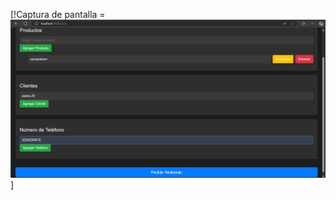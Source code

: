 [!Captura de pantalla = ![alt](pantallaCrud.png)]

<template>
  <!-- Contenedor Principal -->
  <div id="app">
    <!-- Título de la Tienda -->
    <h1>TIENDA ALEXIS</h1>

    <!-- Componente CRUD para Número de Teléfono -->
    <CrudSection
      title="Número de Teléfono"
      :items="telefonos"
      new-item-placeholder="Añadir nuevo número de teléfono"
      @add="addTelefono"
      @update="updateTelefono"
      @delete="deleteTelefono"
    />

    <!-- Botón de Finalizar Pedido -->
    <button @click="finalizeOrder" class="btn-finalize">Pedido Realizado</button>
  </div>
</template>

<script>
export default {
  data() {
    return {
      productos: [],
      clientes: [],
      telefonos: [],
      newProducto: "",
      newCliente: "",
      newTelefono: "",
    };
  },
  methods: {
    addProducto() {
      if (this.newProducto.trim()) {
        this.productos.push({ id: Date.now(), name: this.newProducto.trim() });
        this.newProducto = "";
      }
    },
    updateProducto(id, name) {
      const producto = this.productos.find((p) => p.id === id);
      if (producto) producto.name = name;
    },
    deleteProducto(id) {
      this.productos = this.productos.filter((p) => p.id !== id);
    },

    addCliente() {
      if (this.newCliente.trim()) {
        this.clientes.push({ id: Date.now(), name: this.newCliente.trim() });
        this.newCliente = "";
      }
    },
    updateCliente(id, name) {
      const cliente = this.clientes.find((c) => c.id === id);
      if (cliente) cliente.name = name;
    },
    deleteCliente(id) {
      this.clientes = this.clientes.filter((c) => c.id !== id);
    },

    addTelefono() {
      if (this.newTelefono.trim()) {
        this.telefonos.push({ id: Date.now(), number: this.newTelefono.trim() });
        this.newTelefono = "";
      }
    },
    updateTelefono(id, number) {
      const telefono = this.telefonos.find((t) => t.id === id);
      if (telefono) telefono.number = number;
    },
    deleteTelefono(id) {
      this.telefonos = this.telefonos.filter((t) => t.id !== id);
    },

    finalizeOrder() {
      alert("¡Pedido realizado con éxito!");
    },
  },
};
</script>